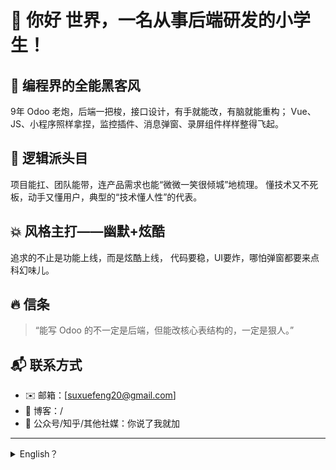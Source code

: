 # 👋 你好 世界，一名从事后端研发的小学生！

## 🎩 编程界的全能黑客风

9年 Odoo 老炮，后端一把梭，接口设计，有手就能改，有脑就能重构；
Vue、JS、小程序照样拿捏，监控插件、消息弹窗、录屏组件样样整得飞起。


## 🧠 逻辑派头目

项目能扛、团队能带，连产品需求也能“微微一笑很倾城”地梳理。
懂技术又不死板，动手又懂用户，典型的“技术懂人性”的代表。


## 💥 风格主打——幽默+炫酷

追求的不止是功能上线，而是炫酷上线，
代码要稳，UI要炸，哪怕弹窗都要来点科幻味儿。


## 🔥 信条

> “能写 Odoo 的不一定是后端，但能改核心表结构的，一定是狠人。”
 
## 📬 联系方式

- ✉️ 邮箱：[suxuefeng20@gmail.com]  
- 🏡 博客：/  
- 🤖 公众号/知乎/其他社媒：你说了我就加  

---

<details>
  
<summary> English？ </summary>

# 👋 Hello World, a backend-dev “kid” at heart!

## 🎩 The All-round Hacker Style in Coding
9 years Odoo veteran, backend master with a full deck—API design, quick fixes with hands, deep refactoring with brains;

Vue, JS, mini-programs? All under control. Monitoring plugins, notification pop-ups, screen recording components—you name it, I build it.

## 🧠 Logical Boss Mode
Can handle projects, lead teams, and even sort product requirements with a “slight smile, full charm” style.

Tech-savvy but never rigid, hands-on yet user-aware—a classic “tech meets humanity” combo.

## 💥 Signature Style — Humor + Cool Factor
Not just about launching features, but launching them with style.

Code solid, UI explosive, even pop-ups gotta bring sci-fi vibes.

## 🔥 Motto
“Not everyone who codes Odoo is backend, but whoever tweaks core table structures is definitely a badass.”

## 📬 Contact
- ✉️ Email: [suxuefeng20@gmail.com]
- 🏡 Blog: /
- 🤖 Social media (WeChat/Zhihu/others): Just say the word, and I’ll add you.
  
</details>
